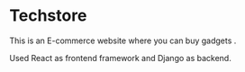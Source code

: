 # Techstore


This is an E-commerce website where you can buy gadgets .

Used React as frontend framework and Django as backend.
